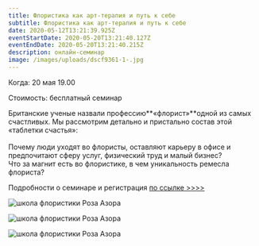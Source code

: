 ```yaml
---
title: Флористика как арт-терапия и путь к себе
subtitle: Флористика как арт-терапия и путь к себе
date: 2020-05-12T13:21:39.925Z
eventStartDate: 2020-05-20T13:21:40.127Z
eventEndDate: 2020-05-20T13:21:40.215Z
description: онлайн-семинар
image: /images/uploads/dscf9361-1-.jpg
---
```

Когда: 20 мая 19.00

Стоимость:  бесплатный семинар



Британские ученые назвали профессию**«флорист»**одной из самых счастливых. Мы рассмотрим детально и пристально состав этой «таблетки счастья»:\
\
Почему люди уходят во флористы, оставляют карьеру в офисе и предпочитают сферу услуг, физический труд и малый бизнес?\
Что за магнит есть во флористике, в чем уникальность ремесла флориста?

Подробности о семинаре и регистрация [по ссылке >>>>](http://online.rozaazora.by/flora-art)



![школа флористики Роза Азора](/images/uploads/photo_2020-05-11_10-13-19.jpg "школа флористики Роза Азора")

![школа флористики Роза Азора](/images/uploads/23737733_1758079837544836_5735422114269615769_o.jpg "школа флористики Роза Азора")

![школа флористики Роза Азора](/images/uploads/photo_2020-05-11_10-13-25.jpg "школа флористики Роза Азора")
